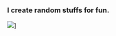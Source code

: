 ### I create random stuffs for fun.
![](https://github-readme-stats.vercel.app/api?username=Sterryn261&show_icons=true&theme=tokyonight)]
